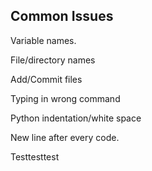 ## Common Issues

Variable names.

File/directory names

Add/Commit files

Typing in wrong command

Python indentation/white space

New line after every code.

Testtesttest